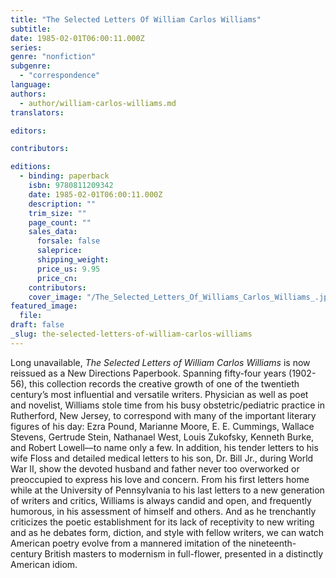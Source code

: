 ```yaml
---
title: "The Selected Letters Of William Carlos Williams"
subtitle:
date: 1985-02-01T06:00:11.000Z
series:
genre: "nonfiction"
subgenre:
  - "correspondence"
language:
authors:
  - author/william-carlos-williams.md
translators:

editors:

contributors:

editions:
  - binding: paperback
    isbn: 9780811209342
    date: 1985-02-01T06:00:11.000Z
    description: ""
    trim_size: ""
    page_count: ""
    sales_data:
      forsale: false
      saleprice:
      shipping_weight:
      price_us: 9.95
      price_cn:
    contributors:
    cover_image: "/The_Selected_Letters_Of_Williams_Carlos_Williams_.jpg"
featured_image:
  file:
draft: false
_slug: the-selected-letters-of-william-carlos-williams
---
```


Long unavailable, _The Selected Letters of William Carlos Williams_ is now reissued as a New Directions Paperbook. Spanning fifty-four years (1902-56), this collection records the creative growth of one of the twentieth century’s most influential and versatile writers. Physician as well as poet and novelist, Williams stole time from his busy obstetric/pediatric practice in Rutherford, New Jersey, to correspond with many of the important literary figures of his day: Ezra Pound, Marianne Moore, E. E. Cummings, Wallace Stevens, Gertrude Stein, Nathanael West, Louis Zukofsky, Kenneth Burke, and Robert Lowell––to name only a few. In addition, his tender letters to his wife Floss and detailed medical letters to his son, Dr. Bill Jr., during World War II, show the devoted husband and father never too overworked or preoccupied to express his love and concern. From his first letters home while at the University of Pennsylvania to his last letters to a new generation of writers and critics, Williams is always candid and open, and frequently humorous, in his assessment of himself and others. And as he trenchantly criticizes the poetic establishment for its lack of receptivity to new writing and as he debates form, diction, and style with fellow writers, we can watch American poetry evolve from a mannered imitation of the nineteenth-century British masters to modernism in full-flower, presented in a distinctly American idiom.

